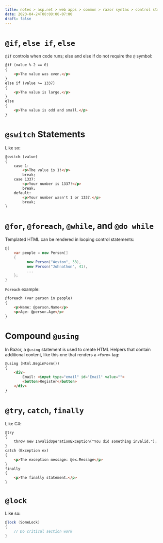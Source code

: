 ```yaml
---
title: notes > asp.net > web apps > common > razor syntax > control structures
date: 2023-04-24T00:00:00-07:00
draft: false
---
```


# `@if`, `else if`, `else`
`@if` controls when code runs; else and else if do not require the `@` symbol:
```html
@if (value % 2 == 0)
{
    <p>The value was even.</p>
}
else if (value >= 1337)
{
    <p>The value is large.</p>
}
else
{
    <p>The value is odd and small.</p>
}
```

# `@switch` Statements
Like so:
```html
@switch (value)
{
    case 1:
        <p>The value is 1!</p>
        break;
    case 1337:
        <p>Your number is 1337!</p>
        break;
    default:
        <p>Your number wasn't 1 or 1337.</p>
        break;
}
```

# `@for`, `@foreach`, `@while`, and `@do while`
Templated HTML can be rendered in looping control statements:
```cs
@{
    var people = new Person[]
    {
          new Person("Weston", 33),
          new Person("Johnathon", 41),
          ...
    };
}
```

`Foreach` example:
```html
@foreach (var person in people)
{
    <p>Name: @person.Name</p>
    <p>Age: @person.Age</p>
}
```

# Compound `@using`
In Razor, a `@using` statement is used to create HTML Helpers that contain additional content, like this one that renders a `<form>` tag:
```html
@using (Html.BeginForm())
{
    <div>
        Email: <input type="email" id="Email" value="">
        <button>Register</button>
    </div>
}
```

# `@try`, `catch`, `finally`
Like C#:
```html
@try
{
    throw new InvalidOperationException("You did something invalid.");
}
catch (Exception ex)
{
    <p>The exception message: @ex.Message</p>
}
finally
{
    <p>The finally statement.</p>
}
```

# `@lock`
Like so:
```cs
@lock (SomeLock)
{
    // Do critical section work
}
```
